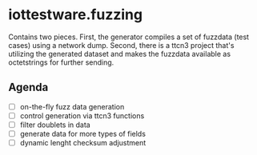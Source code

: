 # iottestware.fuzzing
Contains two pieces. First, the generator compiles a set of fuzzdata (test cases) using a network dump. Second, there is a ttcn3 project that's utilizing the generated dataset and makes the fuzzdata available as octetstrings for further sending.
## Agenda ##
- [ ] on-the-fly fuzz data generation
- [ ] control generation via ttcn3 functions
- [ ] filter doublets in data
- [ ] generate data for more types of fields
- [ ] dynamic lenght checksum adjustment
